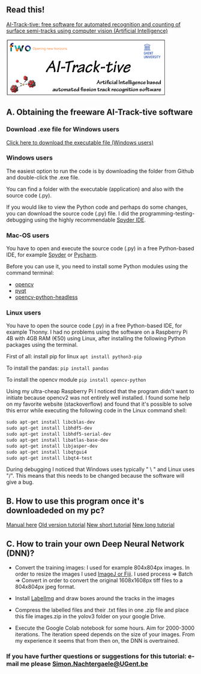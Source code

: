 ## Read this!

[AI-Track-tive: free software for automated recognition and counting of surface semi-tracks using computer vision (Artificial Intelligence)](https://gchron.copernicus.org/preprints/gchron-2020-32/)

![logo](/logo-01.png)

## A. Obtaining the freeware AI-Track-tive software
### Download .exe file for Windows users
[Click here to download the executable file (Windows users)](https://users.ugent.be/~smanacht/download_aitracktivev2.php)

### Windows users
The easiest option to run the code is by downloading the folder from Github and double-click the .exe file. 

You can find a folder with the executable (application) and also with the source code (.py). 

If you would like to view the Python code and perhaps do some changes, you can download the source code (.py) file. I did the programming-testing-debugging using the highly recommendable [Spyder IDE](https://docs.spyder-ide.org/current/index.html). 


### Mac-OS users
You have to open and execute the source code (.py) in a free Python-based IDE, for example [Spyder](https://www.spyder-ide.org/) or [Pycharm](https://www.jetbrains.com/pycharm/download/#section=windows). 

Before you can use it, you need to install some Python modules using the command terminal:
- [opencv](https://docs.opencv.org/master/d0/db2/tutorial_macos_install.html)
- [pyqt](https://pythonbasics.org/install-pyqt/)
- [opencv-python-headless](https://pypi.org/project/opencv-python-headless/)
  
### Linux users
You have to open the source code (.py) in a free Python-based IDE, for example Thonny. 
I had no problems using the software on a Raspberry Pi 4B with 4GB RAM (€50) using Linux, after installing the following Python packages using the terminal. 

First of all: install pip for linux 
```apt install python3-pip```

To install the pandas:
```pip install pandas```

To install the opencv module
``` pip install opencv-python ```

Using my ultra-cheap Raspberry Pi I noticed that the program didn't want to initiate because opencv2 was not entirely well installed. I found some help on my favorite website (stackoverflow) and found that it's possible to solve this error while executing the following code in the Linux command shell: 
```pip3 install opencv-python
sudo apt-get install libcblas-dev
sudo apt-get install libhdf5-dev
sudo apt-get install libhdf5-serial-dev
sudo apt-get install libatlas-base-dev
sudo apt-get install libjasper-dev
sudo apt-get install libqtgui4
sudo apt-get install libqt4-test
```
During debugging I noticed that Windows uses typically " \ " and Linux uses "/". This means that this needs to be changed because the software will give a bug.  

## B. How to use this program once it's downloadeded on my pc? 
[Manual here](https://users.ugent.be/~smanacht/download_aitracktivev2.php)
[Old version tutorial](https://www.youtube.com/watch?v=fSfit87vkrA&feature=youtu.be)
[New short tutorial](https://www.youtube.com/watch?v=kW7TmHmI674) 
[New long tutorial](https://youtu.be/CRr7B4TweHU) 


## C. How to train your own Deep Neural Network (DNN)?

- Convert the training images: I used for example 804x804px images. In order to resize the images I used [ImageJ or Fiji](https://imagej.net/Downloads). I used process => Batch => Convert in order to convert the original 1608x1608px tiff files to a 804x804px jpeg format.

- Install [LabelImg](https://github.com/tzutalin/labelImg) and draw boxes around the tracks in the images 

- Compress the labelled files and their .txt files in one .zip file and place this file images.zip in the yolov3 folder on your google Drive. 

- Execute the Google Colab notebook for some hours. Aim for 2000-3000 iterations. The iteration speed depends on the size of your images. From my experience it seems that from then on, the DNN is overtrained. 

### If you have further questions or suggestions for this tutorial: e-mail me please Simon.Nachtergaele@UGent.be
